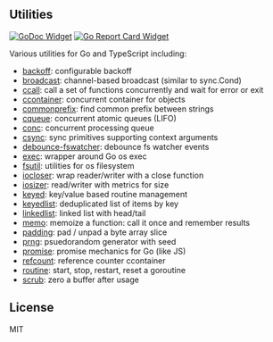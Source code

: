 ## Utilities

[![GoDoc Widget]][GoDoc] [![Go Report Card Widget]][Go Report Card]

[GoDoc]: https://godoc.org/github.com/aperturerobotics/util
[GoDoc Widget]: https://godoc.org/github.com/aperturerobotics/util?status.svg
[Go Report Card Widget]: https://goreportcard.com/badge/github.com/aperturerobotics/util
[Go Report Card]: https://goreportcard.com/report/github.com/aperturerobotics/util

Various utilities for Go and TypeScript including:

 - [backoff]: configurable backoff
 - [broadcast]: channel-based broadcast (similar to sync.Cond)
 - [ccall]: call a set of functions concurrently and wait for error or exit
 - [ccontainer]: concurrent container for objects
 - [commonprefix]: find common prefix between strings
 - [cqueue]: concurrent atomic queues (LIFO)
 - [conc]: concurrent processing queue
 - [csync]: sync primitives supporting context arguments
 - [debounce-fswatcher]: debounce fs watcher events
 - [exec]: wrapper around Go os exec
 - [fsutil]: utilities for os filesystem
 - [iocloser]: wrap reader/writer with a close function
 - [iosizer]: read/writer with metrics for size
 - [keyed]: key/value based routine management
 - [keyedlist]: deduplicated list of items by key
 - [linkedlist]: linked list with head/tail
 - [memo]: memoize a function: call it once and remember results
 - [padding]: pad / unpad a byte array slice
 - [prng]: psuedorandom generator with seed
 - [promise]: promise mechanics for Go (like JS)
 - [refcount]: reference counter ccontainer
 - [routine]: start, stop, restart, reset a goroutine
 - [scrub]: zero a buffer after usage

[backoff]: ./backoff
[broadcast]: ./broadcast
[ccall]: ./ccall
[ccontainer]: ./ccontainer
[commonprefix]: ./commonprefix
[conc]: ./conc
[csync]: ./csync
[cqueue]: ./cqueue
[debounce-fswatcher]: ./debounce-fswatcher
[exec]: ./exec
[fsutil]: ./fsutil
[iocloser]: ./iocloser
[iosizer]: ./iosizer
[keyed]: ./keyed
[keyedlist]: ./keyedlist
[linkedlist]: ./linkedlist
[memo]: ./memo
[padding]: ./padding
[prng]: ./prng
[promise]: ./promise
[refcount]: ./refcount
[routine]: ./routine
[scrub]: ./scrub

## License

MIT

